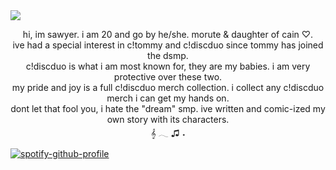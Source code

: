<img src="https://i.postimg.cc/nhBC4pHZ/blur-edges-6.png">
<p style="text-align: center;">hi, im sawyer. i am 20 and go by he/she. morute & daughter of cain ♡.
	<br>ive had a special interest in c!tommy and c!discduo since tommy has joined the dsmp.
	<br>c!discduo is what i am most known for, they are my babies. i am very protective over these two.
<br>my pride and joy is a full c!discduo merch collection. i collect any c!discduo merch i can get my hands on.
	<br>dont let that fool you, i hate the &quot;dream&quot; smp. ive written and comic-ized my own story with its characters.
<br>𝄞 𓂃  ♫ ˖
</p>
<p>

[![spotify-github-profile](https://spotify-github-profile.kittinanx.com/api/view?uid=jqtgcifenx4sowwo00tyga5x9&cover_image=true&theme=natemoo-re&show_offline=false&background_color=121212&interchange=true&bar_color=f3c4cd&bar_color_cover=false)](https://github.com/kittinan/spotify-github-profile)	
</p>
